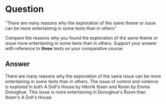 # Question
"There are many reasons why the exploration of the same theme or issue can be more entertaining in some texts than in others"

Compare the reasons why you found the exploration of the same theme or issue more entertaining in some texts than in others. Support your answer with reference to **three** texts on your comparative course.

## Answer
There are many reasons why the exploration of the same issue can be more entertaining in some texts than in others. The issue of control and violence is explored in both A Doll's House by Henrik Ibsen and Room by Emma Donoghue. This issue is more entertaining in Donoghue's Room than Ibsen's A Doll's House.
